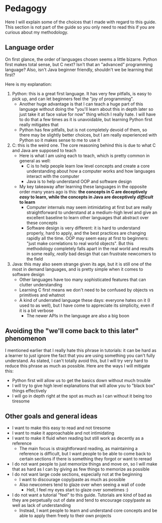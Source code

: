 # Pedagogy
Here I will explain some of the choices that I made with regard to this guide. This section is not part of the guide so you only need to read this if you are curious about my methodology.

## Language order
On first glance, the order of languages chosen seems a little bizarre. Python first makes total sense, but C next? Isn't that an "advanced" programming language? Also, isn't Java beginner friendly, shouldn't we be learning that first?

Here is my explanation:
1. Python: this is a great first language. It has very few pitfalls, is easy to pick up, and can let beginners feel the "joy of programming".
    - Another huge advantage is that I can teach a huge part of this language without doing the "you'll learn about this in depth later so just take it at face value for now" thing which I really hate. I will have to do that a few times as it is unavoidable, but learning Python first really mitigates that
    - Python has few pitfalls, but is not completely devoid of them, so there may be slightly better choices, but I am really experienced with Python so it makes sense to me to use it
2. C: this is the weird one. The core reasoning behind this is due to what C and Java are supposed to teach
    - Here is what I am using each to teach, which is pretty common in general as well:
        - C is to help people learn low level concepts and create a core understanding about how a computer works and how languages interact with the computer
        - Java is to help understand OOP and software design
    - My key takeaway after learning these languages in the opposite order many years ago is this:
    **the concepts in C are deceptively _easy_ to learn, while the concepts in Java are deceptively _difficult_ to learn**
        - Computer internals may seem intimidating at first but are really straightforward to understand at a medium-high level and give an excellent baseline to learn other languages that abstract over these concepts
        - Software design is very different: it is hard to understand properly, hard to apply, and the best practices are changing rapidly all the time. OOP may seem easy at first to beginners: "just make correlations to real world objects". But this methodology completely falls apart in the real world and results in some really, *really* bad design that can frustrate newcomers to the field
3. Java: this may also seem strange given its age, but it is still one of the most in demand languages, and is pretty simple when it comes to software design
    - Other languages have too many sophisticated features that can clutter understanding
    - Learning C first means we don't need to be confused by objects vs primitives and whatnot
    - A kind of underrated language these days: everyone hates on it (I used to as well), but I have come to appreciate its simplicity, even if it is a bit verbose
        - The newer APIs in the language are also a big boon

## Avoiding the "we'll come back to this later" phenomenon
I mentioned earlier that I really hate this phrase in tutorials: it can be hard as a learner to just ignore the fact that you are using something you can't fully understand. As stated, I can't totally avoid this, but I will try very hard to reduce this phrase as much as possible. Here are the ways I will mitigate this:
- Python first will allow us to get the basics down without much trouble
- I will try to give high level explanations that will allow you to "black box" things effectively
- I will go in depth right at the spot as much as I can without it being too tiresome

## Other goals and general ideas
- I want to make this easy to read and not tiresome
- I want to make it approachable and not intimidating
- I want to make it fluid when reading but still work as decently as a reference
    - The main focus is straightforward reading, as maintaining a reference is difficult, but I want people to be able to come back to certain sections if there is something they forgot or want to reread
- I do not want people to just memorize things and move on, so I will make that as hard as I can by giving as few things to memorize as possible
- I do not want large code sections, especially not at the beginning
    - I want to discourage copy/paste as much as possible
    - Also newcomers tend to glaze over when seeing a wall of code
        - Hell, I feel my eyes start to glaze over sometimes :)
- I do not want a tutorial "feel" to this guide. Tutorials are kind of bad as they are perpetually out of date and tend to encourage copy/paste as well as lack of understanding
    - Instead, I want people to learn and understand core concepts and be able to apply them freely to their own projects